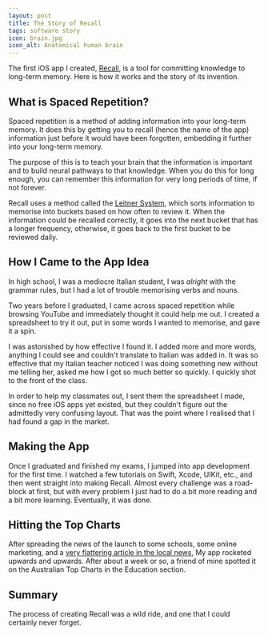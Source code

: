 ```yaml
---
layout: post
title: The Story of Recall
tags: software story
icon: brain.jpg
icon_alt: Anatomical human brain
---
```

The first iOS app I created, [Recall](/#Recall), is a tool for committing knowledge to long-term memory. Here is how it works and the story of
its invention.

## What is Spaced Repetition?
Spaced repetition is a method of adding information into your long-term memory. It does this by getting you to recall (hence the name of the app) information
just before it would have been forgotten, embedding it further into your long-term memory.

The purpose of this is to teach your brain that the information is important and to build neural pathways to that knowledge. When you do this for long
enough, you can remember this information for very long periods of time, if not forever.

Recall uses a method called the [Leitner System](https://en.wikipedia.org/wiki/Leitner_system), which sorts information to memorise into buckets based on
how often to review it. When the information could be recalled correctly, it goes into the next bucket that has a longer frequency, otherwise, it goes back
to the first bucket to be reviewed daily.

## How I Came to the App Idea
In high school, I was a mediocre Italian student, I was _alright_ with the grammar rules, but I had a lot of trouble memorising verbs and nouns.

Two years before I graduated, I came across spaced repetition while browsing YouTube and immediately thought it could help me out. I created a spreadsheet
to try it out, put in some words I wanted to memorise, and gave it a spin.

I was astonished by how effective I found it. I added more and more words, anything I could see and couldn't translate to Italian was added in. It was so
effective that my Italian teacher noticed I was doing something new without me telling her, asked me how I got so much better so quickly. I quickly shot to
the front of the class.

In order to help my classmates out, I sent them the spreadsheet I made, since no free iOS apps yet existed, but they couldn't figure out the admittedly very
confusing layout. That was the point where I realised that I had found a gap in the market.

## Making the App
Once I graduated and finished my exams, I jumped into app development for the first time. I watched a few tutorials on Swift, Xcode, UIKit, etc., and then
went straight into making Recall. Almost every challenge was a road-block at first, but with every problem I just had to do a bit more reading and a bit more
learning. Eventually, it was done.

## Hitting the Top Charts
After spreading the news of the launch to some schools, some online marketing, and a [very flattering article in the local news](https://www.sheppnews.com.au/news/recall-year-12-graduate-develops-clever-memory-app/),
My app rocketed upwards and upwards. After about a week or so, a friend of mine spotted it on the Australian Top Charts in the Education section.

## Summary
The process of creating Recall was a wild ride, and one that I could certainly never forget.